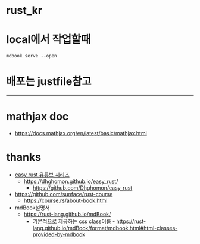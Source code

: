# rust_kr

# local에서 작업할때

```
mdbook serve --open 
```

# 배포는 justfile참고

<hr />

# mathjax doc

- https://docs.mathjax.org/en/latest/basic/mathjax.html

# thanks
- [easy rust 유튜브 시리즈](https://youtube.com/playlist?list=PLfllocyHVgsSJf1zO6k6o3SX2mbZjAqYE&si=FqG1Ajd3myvXltd7)
  - https://dhghomon.github.io/easy_rust/
    - https://github.com/Dhghomon/easy_rust
- https://github.com/sunface/rust-course
  - https://course.rs/about-book.html
- mdBook설명서
  - https://rust-lang.github.io/mdBook/
    - 기본적으로 제공하는 css class이름 - https://rust-lang.github.io/mdBook/format/mdbook.html#html-classes-provided-by-mdbook



